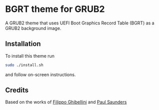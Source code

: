 
# BGRT theme for GRUB2

A GRUB2 theme that uses UEFI Boot Graphics Record Table (BGRT) as a GRUB2 background image.

## Installation

To install this theme run
```bash
sudo ./install.sh
```
and follow on-screen instructions.

## Credits

Based on the works of [Filippo Ghibellini](https://github.com/fghibellini/arch-silence) and [Paul Saunders](https://github.com/darac/grub-bgrt)
